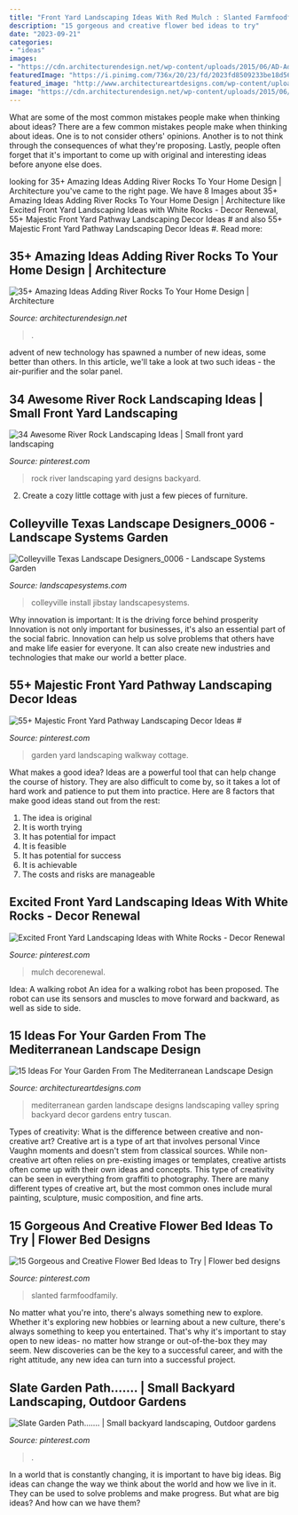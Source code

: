 ```yaml
---
title: "Front Yard Landscaping Ideas With Red Mulch : Slanted Farmfoodfamily"
description: "15 gorgeous and creative flower bed ideas to try"
date: "2023-09-21"
categories:
- "ideas"
images:
- "https://cdn.architecturendesign.net/wp-content/uploads/2015/06/AD-Add-River-Rocks-To-Home-11.jpg"
featuredImage: "https://i.pinimg.com/736x/20/23/fd/2023fd8509233be18d562b9f249984c5.jpg"
featured_image: "http://www.architectureartdesigns.com/wp-content/uploads/2014/10/15-Ideas-For-Your-Garden-From-The-Mediterranean-Landscape-Design-13-630x840.jpg"
image: "https://cdn.architecturendesign.net/wp-content/uploads/2015/06/AD-Add-River-Rocks-To-Home-11.jpg"
---
```



What are some of the most common mistakes people make when thinking about ideas?
There are a few common mistakes people make when thinking about ideas. One is to not consider others' opinions. Another is to not think through the consequences of what they're proposing. Lastly, people often forget that it's important to come up with original and interesting ideas before anyone else does.

	

		
looking for 35+ Amazing Ideas Adding River Rocks To Your Home Design | Architecture you've came to the right page. We have 8 Images about 35+ Amazing Ideas Adding River Rocks To Your Home Design | Architecture like Excited Front Yard Landscaping Ideas with White Rocks - Decor Renewal, 55+ Majestic Front Yard Pathway Landscaping Decor Ideas # and also 55+ Majestic Front Yard Pathway Landscaping Decor Ideas #. Read more:
		
    
## 35+ Amazing Ideas Adding River Rocks To Your Home Design | Architecture

<img loading=lazy src="https://cdn.architecturendesign.net/wp-content/uploads/2015/06/AD-Add-River-Rocks-To-Home-11.jpg" onerror="this.onerror=null;this.src='https://tse2.mm.bing.net/th?id=OIP.zNUFlzA7H2TjP0mNPsOXOAHaLG&amp;pid=15.1';" alt="35+ Amazing Ideas Adding River Rocks To Your Home Design | Architecture">

_Source: architecturendesign.net_

>. 

	

advent of new technology has spawned a number of new ideas, some better than others. In this article, we'll take a look at two such ideas - the air-purifier and the solar panel.

    
## 34 Awesome River Rock Landscaping Ideas | Small Front Yard Landscaping

<img loading=lazy src="https://i.pinimg.com/736x/0f/8d/62/0f8d624aee9fa8d3f88f7845a88614f7.jpg" onerror="this.onerror=null;this.src='https://tse2.mm.bing.net/th?id=OIP._RR-8UFtrHLGXlHy_bNVrQHaOA&amp;pid=15.1';" alt="34 Awesome River Rock Landscaping Ideas | Small front yard landscaping">

_Source: pinterest.com_

>rock river landscaping yard designs backyard. 

	

2. Create a cozy little cottage with just a few pieces of furniture.

    
## Colleyville Texas Landscape Designers_0006 - Landscape Systems Garden

<img loading=lazy src="http://landscapesystems.com/wp-content/uploads/2019/05/Colleyville-Texas-Landscape-Designers_0006.jpg" onerror="this.onerror=null;this.src='https://tse3.mm.bing.net/th?id=OIP.Mc6mi_MG9X_KKrh_ClB2kQHaE8&amp;pid=15.1';" alt="Colleyville Texas Landscape Designers_0006 - Landscape Systems Garden">

_Source: landscapesystems.com_

>colleyville install jibstay landscapesystems. 

	

Why innovation is important: It is the driving force behind prosperity
Innovation is not only important for businesses, it's also an essential part of the social fabric. Innovation can help us solve problems that others have and make life easier for everyone. It can also create new industries and technologies that make our world a better place.

    
## 55+ Majestic Front Yard Pathway Landscaping Decor Ideas #

<img loading=lazy src="https://i.pinimg.com/736x/d9/6b/22/d96b221f30ce59c2ed4fe534cdcf5f14.jpg" onerror="this.onerror=null;this.src='https://tse2.mm.bing.net/th?id=OIP.iDhTnHeAcxzEzyYpSXP6NAHaJ3&amp;pid=15.1';" alt="55+ Majestic Front Yard Pathway Landscaping Decor Ideas #">

_Source: pinterest.com_

>garden yard landscaping walkway cottage. 

	

What makes a good idea?
Ideas are a powerful tool that can help change the course of history. They are also difficult to come by, so it takes a lot of hard work and patience to put them into practice. Here are 8 factors that make good ideas stand out from the rest: 
1. The idea is original 
2. It is worth trying 
3. It has potential for impact 
4. It is feasible 
5. It has potential for success 
6. It is achievable 
7. The costs and risks are manageable 

    
## Excited Front Yard Landscaping Ideas With White Rocks - Decor Renewal

<img loading=lazy src="https://i.pinimg.com/736x/db/bc/47/dbbc4780dfccc9be80fcb71ffc19b811.jpg" onerror="this.onerror=null;this.src='https://tse3.mm.bing.net/th?id=OIP.Nbe03OjZA9Lylbc2UBs2AQHaE6&amp;pid=15.1';" alt="Excited Front Yard Landscaping Ideas with White Rocks - Decor Renewal">

_Source: pinterest.com_

>mulch decorenewal. 

	

Idea: A walking robot
An idea for a walking robot has been proposed. The robot can use its sensors and muscles to move forward and backward, as well as side to side.

    
## 15 Ideas For Your Garden From The Mediterranean Landscape Design

<img loading=lazy src="http://www.architectureartdesigns.com/wp-content/uploads/2014/10/15-Ideas-For-Your-Garden-From-The-Mediterranean-Landscape-Design-13-630x840.jpg" onerror="this.onerror=null;this.src='https://tse3.mm.bing.net/th?id=OIP.0leKGLxP1tTM7CxBwgseYwHaJ4&amp;pid=15.1';" alt="15 Ideas For Your Garden From The Mediterranean Landscape Design">

_Source: architectureartdesigns.com_

>mediterranean garden landscape designs landscaping valley spring backyard decor gardens entry tuscan. 

	

Types of creativity: What is the difference between creative and non-creative art?
Creative art is a type of art that involves personal Vince Vaughn moments and doesn't stem from classical sources. While non-creative art often relies on pre-existing images or templates, creative artists often come up with their own ideas and concepts. This type of creativity can be seen in everything from graffiti to photography. There are many different types of creative art, but the most common ones include mural painting, sculpture, music composition, and fine arts.

    
## 15 Gorgeous And Creative Flower Bed Ideas To Try | Flower Bed Designs

<img loading=lazy src="https://i.pinimg.com/736x/20/23/fd/2023fd8509233be18d562b9f249984c5.jpg" onerror="this.onerror=null;this.src='https://tse3.mm.bing.net/th?id=OIP.w1NT7cnN8j7cLcTzq3ajKQHaJ3&amp;pid=15.1';" alt="15 Gorgeous and Creative Flower Bed Ideas to Try | Flower bed designs">

_Source: pinterest.com_

>slanted farmfoodfamily. 

	

No matter what you're into, there's always something new to explore. Whether it's exploring new hobbies or learning about a new culture, there's always something to keep you entertained. That's why it's important to stay open to new ideas- no matter how strange or out-of-the-box they may seem. New discoveries can be the key to a successful career, and with the right attitude, any new idea can turn into a successful project.

    
## Slate Garden Path....... | Small Backyard Landscaping, Outdoor Gardens

<img loading=lazy src="https://i.pinimg.com/736x/0e/f0/9a/0ef09ad9d84823b97f692476608358e1.jpg" onerror="this.onerror=null;this.src='https://tse1.mm.bing.net/th?id=OIP.JmIDCmJjX9wtJxvUvSFcVAHaNK&amp;pid=15.1';" alt="Slate Garden Path....... | Small backyard landscaping, Outdoor gardens">

_Source: pinterest.com_

>. 

	

In a world that is constantly changing, it is important to have big ideas. Big ideas can change the way we think about the world and how we live in it. They can be used to solve problems and make progress. But what are big ideas? And how can we have them?

